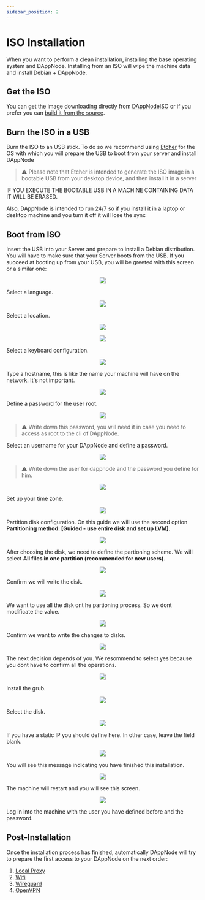 ```yaml
---
sidebar_position: 2
---
```


# ISO Installation

When you want to perform a clean installation, installing the base operating system and DAppNode. Installing from an ISO will wipe the machine data and install Debian + DAppNode.

## Get the ISO

You can get the image downloading directly from [DAppNodeISO](https://iso.dappnode.io/) or if you prefer you can [build it from the source](https://github.com/dappnode/DAppNode_Installer).

## Burn the ISO in a USB

Burn the ISO to an USB stick. To do so we recommend using [Etcher](https://www.balena.io/etcher/) for the OS with which you will prepare the USB to boot from your server and install DAppNode

> :warning: Please note that Etcher is intended to generate the ISO image in a bootable USB from your desktop device, and then install it in a server

IF YOU EXECUTE THE BOOTABLE USB IN A MACHINE CONTAINING DATA IT WILL BE ERASED.

Also, DAppNode is intended to run 24/7 so if you install it in a laptop or desktop machine and you turn it off it will lose the sync

## Boot from ISO

Insert the USB into your Server and prepare to install a Debian distribution. You will have to make sure that your Server boots from the USB. If you succeed at booting up from your USB, you will be greeted with this screen or a similar one:

<p align="center">
    <img src="../../../../static/img/VirtualBox_install.png"/>
</p>

Select a language.

<p align="center">
    <img src="../../../../static/img/iso_install_1.png"/>
</p>

Select a location.

<p align="center">
    <img src="../../../../static/img/iso_install_2.png"/>
</p>

<p align="center">
    <img src="../../../../static/img/iso_install_3.png"/>
</p>

Select a keyboard configuration.

<p align="center">
    <img src="../../../../static/img/iso_install_4.png"/>
</p>

Type a hostname, this is like the name your machine will have on the network. It's not important.

<p align="center">
    <img src="../../../../static/img/iso_install_5.png"/>
</p>

Define a password for the user root.

<p align="center">
    <img src="../../../../static/img/iso_install_6.png"/>
</p>

> :warning: Write down this password, you will need it in case you need to access as root to the cli of DAppNode.

Select an username for your DAppNode and define a password.

<p align="center">
    <img src="../../../../static/img/iso_install_7.png"/>
</p>

> :warning: Write down the user for dappnode and the password you define for him.

<p align="center">
    <img src="../../../../static/img/iso_install_8.png"/>
</p>

Set up your time zone.

<p align="center">
    <img src="../../../../static/img/iso_install_9.png"/>
</p>

Partition disk configuration. On this guide we will use the second option **Partitioning method: [Guided - use entire disk and set up LVM]**.

<p align="center">
    <img src="../../../../static/img/iso_install_10.png"/>
</p>

After choosing the disk, we need to define the partioning scheme. We will select **All files in one partition (recommended for new users)**.

<p align="center">
    <img src="../../../../static/img/iso_install_11.png"/>
</p>

Confirm we will write the disk.

<p align="center">
    <img src="../../../../static/img/iso_install_12.png"/>
</p>

We want to use all the disk ont he partioning process. So we dont modificate the value.

<p align="center">
    <img src="../../../../static/img/iso_install_13.png"/>
</p>

Confirm we want to write the changes to disks.

<p align="center">
    <img src="../../../../static/img/iso_install_14.png"/>
</p>

The next decision depends of you. We resommend to select yes because you dont have to confirm all the operations.

<p align="center">
    <img src="../../../../static/img/iso_install_15.png"/>
</p>

Install the grub.

<p align="center">
    <img src="../../../../static/img/iso_install_16.png"/>
</p>

Select the disk.

<p align="center">
    <img src="../../../../static/img/iso_install_17.png"/>
</p>

If you have a static IP you should define here. In other case, leave the field blank.

<p align="center">
    <img src="../../../../static/img/iso_install_18.png"/>
</p>

You will see this message indicating you have finished this installation.

<p align="center">
    <img src="../../../../static/img/iso_install_19.png"/>
</p>

The machine will restart and you will see this screen.

<p align="center">
    <img src="../../../../static/img/iso_install_20.png"/>
</p>

Log in into the machine with the user you have defined before and the password.

## Post-Installation

Once the installation process has finished, automatically DAppNode will try to prepare the first access to your DAppNode on the next order:

1. [Local Proxy](https://docs.dappnode.io/user-guide/ui/access/local-proxy)
2. [Wifi](https://docs.dappnode.io/user-guide/ui/access/wifi)
3. [Wireguard](https://docs.dappnode.io/user-guide/ui/access/vpn#wireguard)
4. [OpenVPN](https://docs.dappnode.io/user-guide/ui/access/vpn#openvpn)

